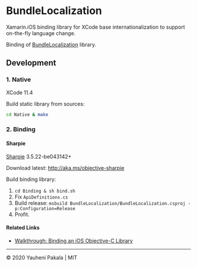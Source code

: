 # BundleLocalization

Xamarin.iOS binding library for XCode base internationalization to support on-the-fly language change.

Binding of [BundleLocalization](https://github.com/cmaftuleac/BundleLocalization) library.

## Development

### 1. Native

XCode 11.4

Build static library from sources:

```sh
cd Native & make
```

### 2. Binding

#### Sharpie

[Sharpie](https://docs.microsoft.com/en-us/xamarin/cross-platform/macios/binding/objective-sharpie/get-started#installing-objective-sharpie) 3.5.22-be043142+

Download latest: http://aka.ms/objective-sharpie

Build binding library:

1. `cd Binding & sh bind.sh`
2. Fix `ApiDefinitions.cs`
3. Build release: `msbuild BundleLocalization/BundleLocalization.csproj -p:Configuration=Release`
4. Profit.

#### Related Links

- [Walkthrough: Binding an iOS Objective-C Library](https://docs.microsoft.com/en-us/xamarin/ios/platform/binding-objective-c/walkthrough?tabs=macos)

---

&copy; 2020 Yauheni Pakala | MIT
